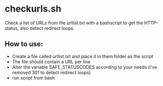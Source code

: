 # checkurls.sh
Check a list of URLs from file urllist.txt with a bashscript to get the HTTP-status, also detect redirect loops.

## How to use:
* Create a file called urllist.txt and place it in them folder as the script
* The file should contain a URL per line
* Alter the variable SAFE_STATUSCODES according to your needs (i've removed 301 to detect redirect loops)
* run script from bash
